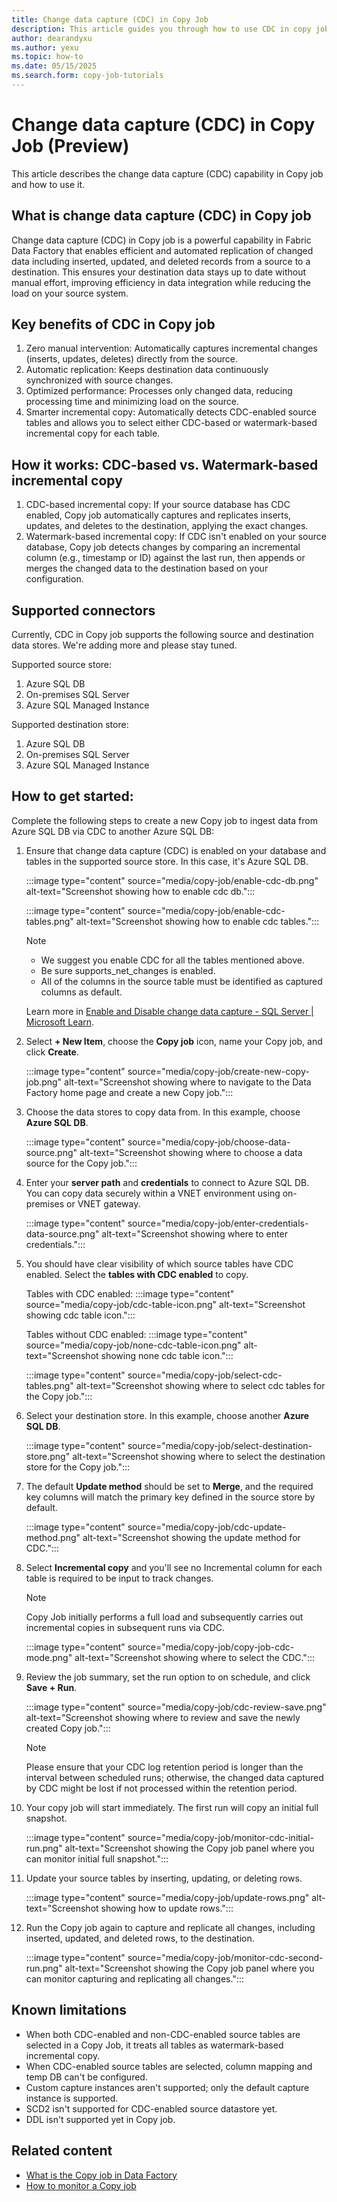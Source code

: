 ```yaml
---
title: Change data capture (CDC) in Copy Job
description: This article guides you through how to use CDC in copy job.
author: dearandyxu
ms.author: yexu
ms.topic: how-to
ms.date: 05/15/2025
ms.search.form: copy-job-tutorials 
---
```


# Change data capture (CDC) in Copy Job (Preview)

This article describes the change data capture (CDC) capability in Copy job and how to use it. 

## What is change data capture (CDC) in Copy job

Change data capture (CDC) in Copy job is a powerful capability in Fabric Data Factory that enables efficient and automated replication of changed data including inserted, updated, and deleted records from a source to a destination. This ensures your destination data stays up to date without manual effort, improving efficiency in data integration while reducing the load on your source system. 

## Key benefits of CDC in Copy job 

1. Zero manual intervention: Automatically captures incremental changes (inserts, updates, deletes) directly from the source.   
1. Automatic replication: Keeps destination data continuously synchronized with source changes.  
1. Optimized performance: Processes only changed data, reducing processing time and minimizing load on the source. 
1. Smarter incremental copy: Automatically detects CDC-enabled source tables and allows you to select either CDC-based or watermark-based incremental copy for each table.

## How it works: CDC-based vs. Watermark-based incremental copy

1. CDC-based incremental copy: If your source database has CDC enabled, Copy job automatically captures and replicates inserts, updates, and deletes to the destination, applying the exact changes.
1. Watermark-based incremental copy: If CDC isn't enabled on your source database, Copy job detects changes by comparing an incremental column (e.g., timestamp or ID) against the last run, then appends or merges the changed data to the destination based on your configuration.

## Supported connectors

Currently, CDC in Copy job supports the following source and destination data stores. We're adding more and please stay tuned.

Supported source store:
1. Azure SQL DB
1. On-premises SQL Server
1. Azure SQL Managed Instance

Supported destination store:
1. Azure SQL DB
1. On-premises SQL Server
1. Azure SQL Managed Instance

## How to get started:

Complete the following steps to create a new Copy job to ingest data from Azure SQL DB via CDC to another Azure SQL DB:

1. Ensure that change data capture (CDC) is enabled on your database and tables in the supported source store. In this case, it's Azure SQL DB.

   :::image type="content" source="media/copy-job/enable-cdc-db.png" alt-text="Screenshot showing how to enable cdc db.":::

   :::image type="content" source="media/copy-job/enable-cdc-tables.png" alt-text="Screenshot showing how to enable cdc tables.":::

   > [!NOTE]
   > - We suggest you enable CDC for all the tables mentioned above.
   > - Be sure supports_net_changes is enabled.
   > - All of the columns in the source table must be identified as captured columns as default.
   
   Learn more in [Enable and Disable change data capture - SQL Server | Microsoft Learn](../../sql/relational-databases/track-changes/enable-and-disable-change-data-capture-sql-server).
 
1. Select **+ New Item**, choose the **Copy job** icon,  name your Copy job, and click **Create**.

   :::image type="content" source="media/copy-job/create-new-copy-job.png" alt-text="Screenshot showing where to navigate to the Data Factory home page and create a new Copy job.":::
 
1. Choose the data stores to copy data from. In this example, choose **Azure SQL DB**. 

   :::image type="content" source="media/copy-job/choose-data-source.png" alt-text="Screenshot showing where to choose a data source for the Copy job.":::

1. Enter your **server path** and **credentials** to connect to Azure SQL DB. You can copy data securely within a VNET environment using on-premises or VNET gateway. 

   :::image type="content" source="media/copy-job/enter-credentials-data-source.png" alt-text="Screenshot showing where to enter credentials.":::

1. You should have clear visibility of which source tables have CDC enabled. Select the **tables with CDC enabled** to copy.

    Tables with CDC enabled:
   :::image type="content" source="media/copy-job/cdc-table-icon.png" alt-text="Screenshot showing cdc table icon.":::

    Tables without CDC enabled:
   :::image type="content" source="media/copy-job/none-cdc-table-icon.png" alt-text="Screenshot showing none cdc table icon.":::

   :::image type="content" source="media/copy-job/select-cdc-tables.png" alt-text="Screenshot showing where to select cdc tables for the Copy job.":::

1. Select your destination store. In this example, choose another **Azure SQL DB**.

   :::image type="content" source="media/copy-job/select-destination-store.png" alt-text="Screenshot showing where to select the destination store for the Copy job.":::

1. The default **Update method** should be set to **Merge**, and the required key columns will match the primary key defined in the source store by default. 

   :::image type="content" source="media/copy-job/cdc-update-method.png" alt-text="Screenshot showing the update method for CDC.":::
   
1. Select **Incremental copy** and you'll see no Incremental column for each table is required to be input to track changes. 

   > [!NOTE]
   > Copy Job initially performs a full load and subsequently carries out incremental copies in subsequent runs via CDC.

   :::image type="content" source="media/copy-job/copy-job-cdc-mode.png" alt-text="Screenshot showing where to select the CDC.":::

1. Review the job summary, set the run option to on schedule, and click **Save + Run**.

   :::image type="content" source="media/copy-job/cdc-review-save.png" alt-text="Screenshot showing where to review and save the newly created Copy job.":::

   > [!NOTE]
   > Please ensure that your CDC log retention period is longer than the interval between scheduled runs; otherwise, the changed data captured by CDC might be lost if not processed within the retention period. 

1. Your copy job will start immediately. The first run will copy an initial full snapshot.
  
   :::image type="content" source="media/copy-job/monitor-cdc-initial-run.png" alt-text="Screenshot showing the Copy job panel where you can monitor initial full snapshot.":::

1. Update your source tables by inserting, updating, or deleting rows.

    :::image type="content" source="media/copy-job/update-rows.png" alt-text="Screenshot showing how to update rows.":::

1. Run the Copy job again to capture and replicate all changes, including inserted, updated, and deleted rows, to the destination.

   :::image type="content" source="media/copy-job/monitor-cdc-second-run.png" alt-text="Screenshot showing the Copy job panel where you can monitor capturing and replicating all changes.":::


## Known limitations
- When both CDC-enabled and non-CDC-enabled source tables are selected in a Copy Job, it treats all tables as watermark-based incremental copy.
- When CDC-enabled source tables are selected, column mapping and temp DB can't be configured.
- Custom capture instances aren't supported; only the default capture instance is supported.
- SCD2 isn't supported for CDC-enabled source datastore yet.
- DDL isn't supported yet in Copy job.

## Related content

- [What is the Copy job in Data Factory](what-is-copy-job.md)
- [How to monitor a Copy job](monitor-copy-job.md)
